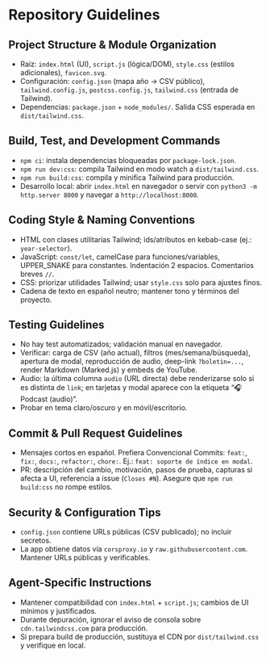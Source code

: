 # Repository Guidelines

## Project Structure & Module Organization
- Raíz: `index.html` (UI), `script.js` (lógica/DOM), `style.css` (estilos adicionales), `favicon.svg`.
- Configuración: `config.json` (mapa año → CSV público), `tailwind.config.js`, `postcss.config.js`, `tailwind.css` (entrada de Tailwind).
- Dependencias: `package.json` + `node_modules/`. Salida CSS esperada en `dist/tailwind.css`.

## Build, Test, and Development Commands
- `npm ci`: instala dependencias bloqueadas por `package-lock.json`.
- `npm run dev:css`: compila Tailwind en modo watch a `dist/tailwind.css`.
- `npm run build:css`: compila y minifica Tailwind para producción.
- Desarrollo local: abrir `index.html` en navegador o servir con `python3 -m http.server 8000` y navegar a `http://localhost:8000`.

## Coding Style & Naming Conventions
- HTML con clases utilitarias Tailwind; ids/atributos en kebab-case (ej.: `year-selector`).
- JavaScript: `const/let`, camelCase para funciones/variables, UPPER_SNAKE para constantes. Indentación 2 espacios. Comentarios breves `//`.
- CSS: priorizar utilidades Tailwind; usar `style.css` solo para ajustes finos.
- Cadena de texto en español neutro; mantener tono y términos del proyecto.

## Testing Guidelines
- No hay test automatizados; validación manual en navegador.
- Verificar: carga de CSV (año actual), filtros (mes/semana/búsqueda), apertura de modal, reproducción de audio, deep-link `?boletin=...`, render Markdown (Marked.js) y embeds de YouTube.
- Audio: la última columna `audio` (URL directa) debe renderizarse solo si es distinta de `link`; en tarjetas y modal aparece con la etiqueta “🎧 Podcast (audio)”.
- Probar en tema claro/oscuro y en móvil/escritorio.

## Commit & Pull Request Guidelines
- Mensajes cortos en español. Prefiera Convencional Commits: `feat:`, `fix:`, `docs:`, `refactor:`, `chore:`. Ej.: `feat: soporte de índice en modal`.
- PR: descripción del cambio, motivación, pasos de prueba, capturas si afecta a UI, referencia a issue (`Closes #N`). Asegure que `npm run build:css` no rompe estilos.

## Security & Configuration Tips
- `config.json` contiene URLs públicas (CSV publicado); no incluir secretos.
- La app obtiene datos vía `corsproxy.io` y `raw.githubusercontent.com`. Mantener URLs públicas y verificables.

## Agent-Specific Instructions
- Mantener compatibilidad con `index.html` + `script.js`; cambios de UI mínimos y justificados.
- Durante depuración, ignorar el aviso de consola sobre `cdn.tailwindcss.com` para producción.
- Si prepara build de producción, sustituya el CDN por `dist/tailwind.css` y verifique en local.
